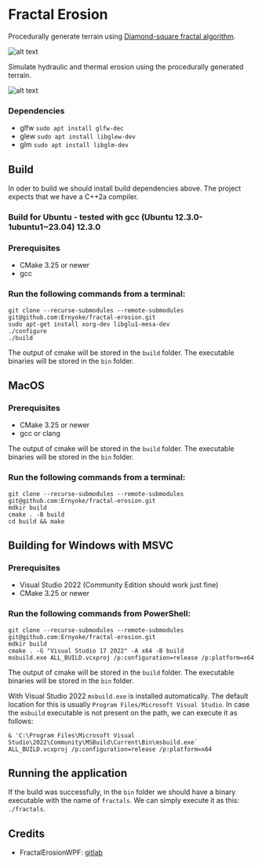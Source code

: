 # Fractal Erosion

Procedurally generate terrain using [Diamond-square fractal algorithm](https://en.wikipedia.org/wiki/Diamond-square_algorithm).

![alt text](./res/other/generate_resized.gif)

Simulate hydraulic and thermal erosion using the procedurally generated terrain.

![alt text](./res/other/erosion_resized.gif)

### Dependencies

* glfw `sudo apt install glfw-dec`
* glew `sudo apt install libglew-dev`
* glm `sudo apt install libglm-dev`

## Build

In oder to build we should install build dependencies above. The project expects that we have a C++2a compiler.

### Build for Ubuntu - tested with gcc (Ubuntu 12.3.0-1ubuntu1~23.04) 12.3.0

### Prerequisites

- CMake 3.25 or newer
- gcc

### Run the following commands from a terminal:

```
git clone --recurse-submodules --remote-submodules git@github.com:Ernyoke/fractal-erosion.git
sudo apt-get install xorg-dev libglu1-mesa-dev
./configure
./build
```

The output of cmake will be stored in the `build` folder. The executable binaries will be stored in the `bin` folder.

## MacOS

### Prerequisites

- CMake 3.25 or newer
- gcc or clang

The output of cmake will be stored in the `build` folder. The executable binaries will be stored in the `bin` folder.

### Run the following commands from a terminal:

```shell
git clone --recurse-submodules --remote-submodules git@github.com:Ernyoke/fractal-erosion.git
mdkir build
cmake . -B build
cd build && make
```

## Building for Windows with MSVC

### Prerequisites

- Visual Studio 2022 (Community Edition should work just fine)
- CMake 3.25 or newer

### Run the following commands from PowerShell:

```shell
git clone --recurse-submodules --remote-submodules git@github.com:Ernyoke/fractal-erosion.git
mdkir build
cmake . -G "Visual Studio 17 2022" -A x64 -B build
msbuild.exe ALL_BUILD.vcxproj /p:configuration=release /p:platform=x64
```

The output of cmake will be stored in the `build` folder. The executable binaries will be stored in the `bin` folder.

With Visual Studio 2022 `msbuild.exe` is installed automatically. The default location for this is usually `Program Files/Microsoft Visual Studio`. In case the `msbuild` executable is not present on the path, we can execute it as follows:

```shell
& 'C:\Program Files\Microsoft Visual Studio\2022\Community\MSBuild\Current\Bin\msbuild.exe` ALL_BUILD.vcxproj /p:configuration=release /p:platform=x64
```


## Running the application

If the build was successfully, in the `bin` folder we should have a binary executable with the name of `fractals`. We can simply execute it as this: `./fractals`.

## Credits
* FractalErosionWPF: [gitlab](https://gitlab.com/BCBlanka/FractalErosionWPF/tree/master/FractaliWPF/FractaliWPF)
